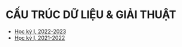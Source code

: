 # CẤU TRÚC DỮ LIỆU & GIẢI THUẬT

* [Học kỳ I, 2022-2023](https://hieuchnguyen.github.io/cs/teaching/dsa/2022-dsa)
* [Học kỳ I, 2021-2022](https://hieuchnguyen.github.io/cs/teaching/dsa/2021-dsa)
